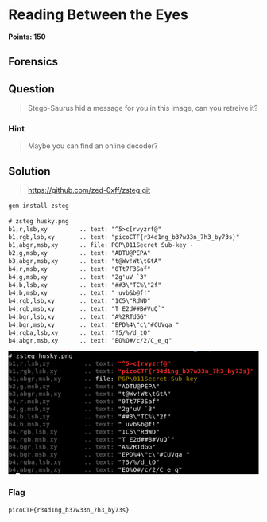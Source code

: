 # Reading Between the Eyes
**Points: 150**

## Forensics

## Question
>Stego-Saurus hid a message for you in this image, can you retreive it?

### Hint
>Maybe you can find an online decoder?

## Solution
>https://github.com/zed-0xff/zsteg.git
```bash
gem install zsteg
```

```
# zsteg husky.png
b1,r,lsb,xy         .. text: "^5>c[rvyzrf@"
b1,rgb,lsb,xy       .. text: "picoCTF{r34d1ng_b37w33n_7h3_by73s}"
b1,abgr,msb,xy      .. file: PGP\011Secret Sub-key -
b2,g,msb,xy         .. text: "ADTU@PEPA"
b3,abgr,msb,xy      .. text: "t@Wv!Wt\tGtA"
b4,r,msb,xy         .. text: "0Tt7F3Saf"
b4,g,msb,xy         .. text: "2g'uV `3"
b4,b,lsb,xy         .. text: "##3\"TC%\"2f"
b4,b,msb,xy         .. text: " uvb&b@f!"
b4,rgb,lsb,xy       .. text: "1C5\"RdWD"
b4,rgb,msb,xy       .. text: "T E2d##B#VuQ`"
b4,bgr,lsb,xy       .. text: "A%2RTdGG"
b4,bgr,msb,xy       .. text: "EPD%4\"c\"#CUVqa "
b4,rgba,lsb,xy      .. text: "?5/%/d_tO"
b4,abgr,msb,xy      .. text: "EO%O#/c/2/C_e_q"
```
![alt text](https://github.com/manulqwerty/picoCTF-2018-WriteUp/blob/master/Forensics/Reading%20Between%20the%20Eyes/images/1.png)

### Flag
`picoCTF{r34d1ng_b37w33n_7h3_by73s}`
